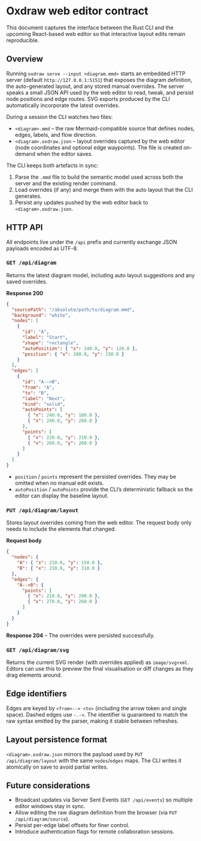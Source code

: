# Oxdraw web editor contract

This document captures the interface between the Rust CLI and the upcoming React-based web editor so that interactive layout edits remain reproducible.

## Overview

Running `oxdraw serve --input <diagram.mmd>` starts an embedded HTTP server (default `http://127.0.0.1:5151`) that exposes the diagram definition, the auto-generated layout, and any stored manual overrides. The server speaks a small JSON API used by the web editor to read, tweak, and persist node positions and edge routes. SVG exports produced by the CLI automatically incorporate the latest overrides.

During a session the CLI watches two files:

- `<diagram>.mmd` – the raw Mermaid-compatible source that defines nodes, edges, labels, and flow direction.
- `<diagram>.oxdraw.json` – layout overrides captured by the web editor (node coordinates and optional edge waypoints). The file is created on-demand when the editor saves.

The CLI keeps both artefacts in sync:

1. Parse the `.mmd` file to build the semantic model used across both the server and the existing render command.
2. Load overrides (if any) and merge them with the auto layout that the CLI generates.
3. Persist any updates pushed by the web editor back to `<diagram>.oxdraw.json`.

## HTTP API

All endpoints live under the `/api` prefix and currently exchange JSON payloads encoded as UTF-8.

### `GET /api/diagram`

Returns the latest diagram model, including auto layout suggestions and any saved overrides.

**Response 200**

```json
{
  "sourcePath": "/absolute/path/to/diagram.mmd",
  "background": "white",
  "nodes": [
    {
      "id": "A",
      "label": "Start",
      "shape": "rectangle",
      "autoPosition": { "x": 240.0, "y": 120.0 },
      "position": { "x": 200.0, "y": 150.0 }
    }
  ],
  "edges": [
    {
      "id": "A-->B",
      "from": "A",
      "to": "B",
      "label": "Next",
      "kind": "solid",
      "autoPoints": [
        { "x": 240.0, "y": 180.0 },
        { "x": 240.0, "y": 280.0 }
      ],
      "points": [
        { "x": 220.0, "y": 210.0 },
        { "x": 260.0, "y": 260.0 }
      ]
    }
  ]
}
```

- `position` / `points` represent the persisted overrides. They may be omitted when no manual edit exists.
- `autoPosition` / `autoPoints` provide the CLI’s deterministic fallback so the editor can display the baseline layout.

### `PUT /api/diagram/layout`

Stores layout overrides coming from the web editor. The request body only needs to include the elements that changed.

**Request body**

```json
{
  "nodes": {
    "A": { "x": 210.0, "y": 150.0 },
    "B": { "x": 210.0, "y": 310.0 }
  },
  "edges": {
    "A-->B": {
      "points": [
        { "x": 210.0, "y": 200.0 },
        { "x": 270.0, "y": 260.0 }
      ]
    }
  }
}
```

**Response 204** – The overrides were persisted successfully.

### `GET /api/diagram/svg`

Returns the current SVG render (with overrides applied) as `image/svg+xml`. Editors can use this to preview the final visualisation or diff changes as they drag elements around.

## Edge identifiers

Edges are keyed by `<from>--> <to>` (including the arrow token and single space). Dashed edges use `-.->`. The identifier is guaranteed to match the raw syntax emitted by the parser, making it stable between refreshes.

## Layout persistence format

`<diagram>.oxdraw.json` mirrors the payload used by `PUT /api/diagram/layout` with the same `nodes`/`edges` maps. The CLI writes it atomically on save to avoid partial writes.

## Future considerations

- Broadcast updates via Server Sent Events (`GET /api/events`) so multiple editor windows stay in sync.
- Allow editing the raw diagram definition from the browser (via `PUT /api/diagram/source`).
- Persist per-edge label offsets for finer control.
- Introduce authentication flags for remote collaboration sessions.
